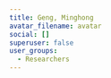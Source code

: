 ```yaml
---
title: Geng, Minghong
avatar_filename: avatar
social: []
superuser: false
user_groups:
  - Researchers
---
```

